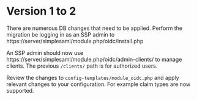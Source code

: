 
# Version 1 to 2

There are numerous DB changes that need to be applied. Perform the migration be logging in as an SSP admin to
https://server/simplesaml/module.php/oidc/install.php

An SSP admin should now use https://server/simplesaml/module.php/oidc/admin-clients/ to manage clients. The previous `/clients/` path
is for authorized users.

Review the changes to `config-templates/module_oidc.php` and apply relevant changes to your configuration. For example claim types are now supported.